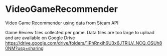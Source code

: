 # VideoGameRecommender
Video Game Recommender using data from Steam API

Game Review files collected per game. Data files are too large to upload and are available on Google Drive https://drive.google.com/drive/folders/1iPhRnxih6U3x6JTRILV_NCQ_OSUh80NM?usp=sharing

